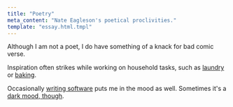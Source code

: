 ```yaml
---
title: "Poetry"
meta_content: "Nate Eagleson's poetical proclivities."
template: "essay.html.tmpl"
---
```


Although I am not a poet, I do have something of a knack for bad comic verse.

Inspiration often strikes while working on household tasks, such as
[laundry](/writing/poetry/laundry-hack.html) or
[baking](/writing/poetry/egg-whites.html).

Occasionally [writing software](/writing/poetry/cordova.html) puts me in the
mood as well. Sometimes it's a [dark mood,
though](/writing/poetry/job-destroyers.html).
